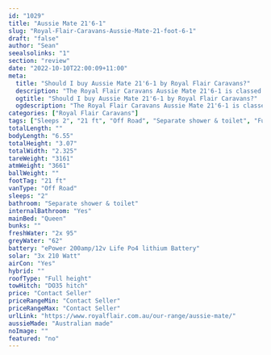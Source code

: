```yaml
---
id: "1029"
title: "Aussie Mate 21'6-1"
slug: "Royal-Flair-Caravans-Aussie-Mate-21-foot-6-1"
draft: "false"
author: "Sean"
seealsolinks: "1"
section: "review"
date: "2022-10-10T22:00:09+11:00"
meta:
  title: "Should I buy Aussie Mate 21'6-1 by Royal Flair Caravans?"
  description: "The Royal Flair Caravans Aussie Mate 21'6-1 is classed as Off Road, and sleeps 2 people. It is Australian made and comes in at 21 ft. It generally has Separate shower & toilet."
  ogtitle: "Should I buy Aussie Mate 21'6-1 by Royal Flair Caravans?"
  ogdescription: "The Royal Flair Caravans Aussie Mate 21'6-1 is classed as Off Road, and sleeps 2 people. It is Australian made and comes in at 21 ft. It generally has Separate shower & toilet."
categories: ["Royal Flair Caravans"]
tags: ["Sleeps 2", "21 ft", "Off Road", "Separate shower & toilet", "Full height", "Price Unknown", "Australian made"]
totalLength: ""
bodyLength: "6.55"
totalHeight: "3.07"
totalWidth: "2.325"
tareWeight: "3161"
atmWeight: "3661"
ballWeight: ""
footTag: "21 ft"
vanType: "Off Road"
sleeps: "2"
bathroom: "Separate shower & toilet"
internalBathroom: "Yes"
mainBed: "Queen"
bunks: ""
freshWater: "2x 95"
greyWater: "62"
battery: "ePower 200amp/12v Life Po4 lithium Battery"
solar: "3x 210 Watt"
airCon: "Yes"
hybrid: ""
roofType: "Full height"
towHitch: "DO35 hitch"
price: "Contact Seller"
priceRangeMin: "Contact Seller"
priceRangeMax: "Contact Seller"
urlLink: "https://www.royalflair.com.au/our-range/aussie-mate/"
aussieMade: "Australian made"
noImage: ""
featured: "no"
---
```

